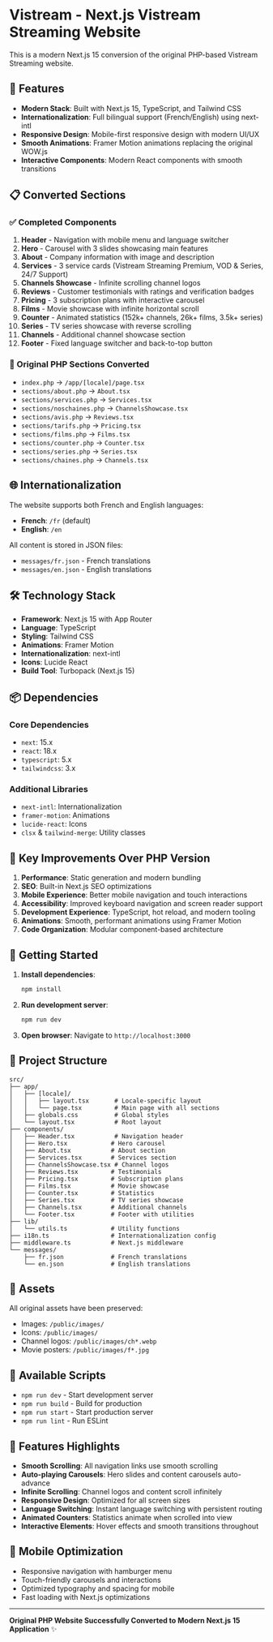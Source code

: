 # Vistream - Next.js Vistream Streaming Website

This is a modern Next.js 15 conversion of the original PHP-based Vistream Streaming website.

## 🚀 Features

- **Modern Stack**: Built with Next.js 15, TypeScript, and Tailwind CSS
- **Internationalization**: Full bilingual support (French/English) using next-intl
- **Responsive Design**: Mobile-first responsive design with modern UI/UX
- **Smooth Animations**: Framer Motion animations replacing the original WOW.js
- **Interactive Components**: Modern React components with smooth transitions

## 📋 Converted Sections

### ✅ Completed Components
1. **Header** - Navigation with mobile menu and language switcher
2. **Hero** - Carousel with 3 slides showcasing main features
3. **About** - Company information with image and description
4. **Services** - 3 service cards (Vistream Streaming Premium, VOD & Series, 24/7 Support)
5. **Channels Showcase** - Infinite scrolling channel logos
6. **Reviews** - Customer testimonials with ratings and verification badges
7. **Pricing** - 3 subscription plans with interactive carousel
8. **Films** - Movie showcase with infinite horizontal scroll
9. **Counter** - Animated statistics (152k+ channels, 26k+ films, 3.5k+ series)
10. **Series** - TV series showcase with reverse scrolling
11. **Channels** - Additional channel showcase section
12. **Footer** - Fixed language switcher and back-to-top button

### 🎨 Original PHP Sections Converted
- `index.php` → `/app/[locale]/page.tsx`
- `sections/about.php` → `About.tsx`
- `sections/services.php` → `Services.tsx`
- `sections/noschaines.php` → `ChannelsShowcase.tsx`
- `sections/avis.php` → `Reviews.tsx`
- `sections/tarifs.php` → `Pricing.tsx`
- `sections/films.php` → `Films.tsx`
- `sections/counter.php` → `Counter.tsx`
- `sections/series.php` → `Series.tsx`
- `sections/chaines.php` → `Channels.tsx`

## 🌐 Internationalization

The website supports both French and English languages:
- **French**: `/fr` (default)
- **English**: `/en`

All content is stored in JSON files:
- `messages/fr.json` - French translations
- `messages/en.json` - English translations

## 🛠 Technology Stack

- **Framework**: Next.js 15 with App Router
- **Language**: TypeScript
- **Styling**: Tailwind CSS
- **Animations**: Framer Motion
- **Internationalization**: next-intl
- **Icons**: Lucide React
- **Build Tool**: Turbopack (Next.js 15)

## 📦 Dependencies

### Core Dependencies
- `next`: 15.x
- `react`: 18.x
- `typescript`: 5.x
- `tailwindcss`: 3.x

### Additional Libraries
- `next-intl`: Internationalization
- `framer-motion`: Animations
- `lucide-react`: Icons
- `clsx` & `tailwind-merge`: Utility classes

## 🎯 Key Improvements Over PHP Version

1. **Performance**: Static generation and modern bundling
2. **SEO**: Built-in Next.js SEO optimizations
3. **Mobile Experience**: Better mobile navigation and touch interactions
4. **Accessibility**: Improved keyboard navigation and screen reader support
5. **Development Experience**: TypeScript, hot reload, and modern tooling
6. **Animations**: Smooth, performant animations using Framer Motion
7. **Code Organization**: Modular component-based architecture

## 🚀 Getting Started

1. **Install dependencies**:
   ```bash
   npm install
   ```

2. **Run development server**:
   ```bash
   npm run dev
   ```

3. **Open browser**:
   Navigate to `http://localhost:3000`

## 📁 Project Structure

```
src/
├── app/
│   ├── [locale]/
│   │   ├── layout.tsx       # Locale-specific layout
│   │   └── page.tsx         # Main page with all sections
│   ├── globals.css          # Global styles
│   └── layout.tsx           # Root layout
├── components/
│   ├── Header.tsx           # Navigation header
│   ├── Hero.tsx            # Hero carousel
│   ├── About.tsx           # About section
│   ├── Services.tsx        # Services section
│   ├── ChannelsShowcase.tsx # Channel logos
│   ├── Reviews.tsx         # Testimonials
│   ├── Pricing.tsx         # Subscription plans
│   ├── Films.tsx           # Movie showcase
│   ├── Counter.tsx         # Statistics
│   ├── Series.tsx          # TV series showcase
│   ├── Channels.tsx        # Additional channels
│   └── Footer.tsx          # Footer with utilities
├── lib/
│   └── utils.ts            # Utility functions
├── i18n.ts                 # Internationalization config
├── middleware.ts           # Next.js middleware
└── messages/
    ├── fr.json             # French translations
    └── en.json             # English translations
```

## 🎨 Assets

All original assets have been preserved:
- Images: `/public/images/`
- Icons: `/public/images/`
- Channel logos: `/public/images/ch*.webp`
- Movie posters: `/public/images/f*.jpg`

## 🔧 Available Scripts

- `npm run dev` - Start development server
- `npm run build` - Build for production
- `npm run start` - Start production server
- `npm run lint` - Run ESLint

## 🌟 Features Highlights

- **Smooth Scrolling**: All navigation links use smooth scrolling
- **Auto-playing Carousels**: Hero slides and content carousels auto-advance
- **Infinite Scrolling**: Channel logos and content scroll infinitely
- **Responsive Design**: Optimized for all screen sizes
- **Language Switching**: Instant language switching with persistent routing
- **Animated Counters**: Statistics animate when scrolled into view
- **Interactive Elements**: Hover effects and smooth transitions throughout

## 📱 Mobile Optimization

- Responsive navigation with hamburger menu
- Touch-friendly carousels and interactions
- Optimized typography and spacing for mobile
- Fast loading with Next.js optimizations

---

**Original PHP Website Successfully Converted to Modern Next.js 15 Application** ✨
